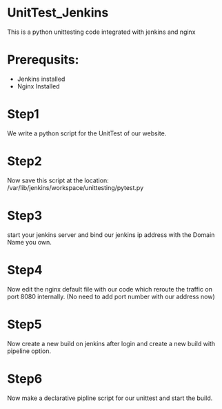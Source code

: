 # UnitTest_Jenkins
This is a python unittesting code integrated with jenkins and nginx
# Prerequsits:
* Jenkins installed
* Nginx Installed
# Step1 
We write a python script for the UnitTest of our website.
# Step2
Now save this script at the location:
/var/lib/jenkins/workspace/unittesting/pytest.py
# Step3
start your jenkins server and bind our jenkins ip address with the Domain Name you own.
# Step4
Now edit the nginx default file with our code which reroute the traffic on port 8080 internally. (No need to add port number with our address now)
# Step5
Now create a new build on jenkins after login and create a new build with pipeline option.
# Step6
Now make a declarative pipline script for our unittest and start the build.
